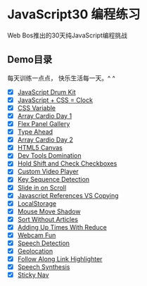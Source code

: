 # JavaScript30 编程练习

Web Bos推出的30天纯JavaScript编程挑战

## Demo目录

每天训练一点点， 快乐生活每一天。^ ^

- [x] [JavaScript Drum Kit](https://kokota.github.io/JavaScript30/01.Javascript_Drum_Kit/index.html)
- [x] [JavaScript + CSS = Clock](https://kokota.github.io/JavaScript30/02.Javascript_CSS_Clock/index.html)
- [x] [CSS Variable](https://kokota.github.io/JavaScript30/03.CSS_Variable/index.html)
- [x] [Array Cardio Day 1](https://kokota.github.io/JavaScript30/04.Array_Cardio_Day_1/index.html)
- [x] [Flex Panel Gallery](https://kokota.github.io/JavaScript30/05.Flex_Panel_Gallery/index.html)
- [x] [Type Ahead](https://kokota.github.io/JavaScript30/06.Type_Ahead/index.html)
- [x] [Array Cardio Day 2](https://kokota.github.io/JavaScript30/07.Array_Cardio_Day_2/index.html)
- [x] [HTML5 Canvas](https://kokota.github.io/JavaScript30/08.HTML5_Canvas/index.html)
- [x] [Dev Tools Domination](https://kokota.github.io/JavaScript30/09.Dev_Tools_Domination/index.html)
- [x] [Hold Shift and Check Checkboxes](https://kokota.github.io/JavaScript30/10.Hold_Shift_and_Check_Checkboxes/index.html)
- [x] [Custom Video Player](https://kokota.github.io/JavaScript30/11.Custom_Video_Player/index.html)
- [x] [Key Sequence Detection](https://kokota.github.io/JavaScript30/12.Key_Sequence_Detection/index.html)
- [x] [Slide in on Scroll](https://kokota.github.io/JavaScript30/13.Slide_In_On_Scroll/index.html)
- [x] [Javascript References VS Copying](https://kokota.github.io/JavaScript30/14.Javascript_References_VS_Copying/index.html)
- [x] [LocalStorage](https://kokota.github.io/JavaScript30/15.LocalStorage/index.html)
- [x] [Mouse Move Shadow](https://kokota.github.io/JavaScript30/16.Mouse_Move_Shadow/index.html)
- [x] [Sort Without Articles](https://kokota.github.io/JavaScript30/17.Sort_Without_Articles/index.html)
- [x] [Adding Up Times With Reduce](https://kokota.github.io/JavaScript30/18.Adding_Up_Times_With_Reduce/index.html)
- [x] [Webcam Fun](https://kokota.github.io/JavaScript30/19.Webcam_Fun/index.html)
- [x] [Speech Detection](https://kokota.github.io/JavaScript30/20.Speech_Detection/index.html)
- [x] [Geolocation](https://kokota.github.io/JavaScript30/21.Geolocation/index.html)
- [x] [Follow Along Link Highlighter](https://kokota.github.io/JavaScript30/22.Follow_Along_Link_Highlighter/index.html)
- [x] [Speech Synthesis](https://kokota.github.io/JavaScript30/23.Speech_Synthesis/index.html)
- [x] [Sticky Nav](https://kokota.github.io/JavaScript30/24.Sticky_Nav/index.html)